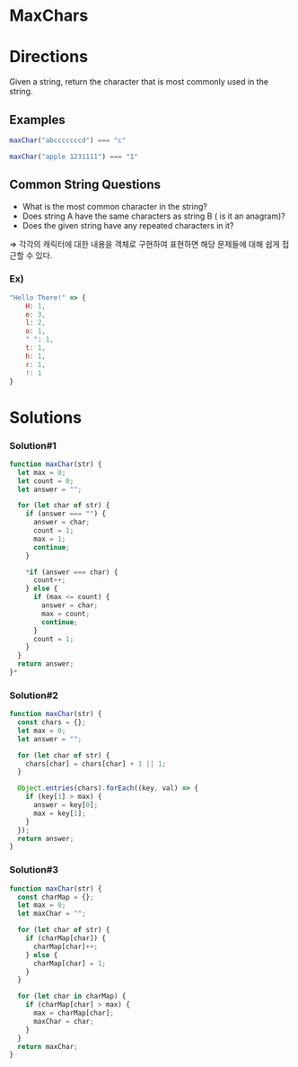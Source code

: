 # MaxChars

# Directions

 Given a string, return the character that is most commonly used in the string.

## Examples

```jsx
maxChar("abcccccccd") === "c"
```

```jsx
maxChar("apple 1231111") === "1"
```

## Common String Questions

- What is the most common character in the string?
- Does string A have the same characters as string B ( is it an anagram)?
- Does the given string have any repeated characters in it?

⇒ 각각의 캐릭터에 대한 내용을 객체로 구현하여 표현하면 해당 문제들에 대해 쉽게 접근할 수 있다.

### Ex)

```jsx
"Hello There!" => {
	H: 1,
	e: 3,
	l: 2,
	o: 1,
	" ": 1,
	t: 1,
	h: 1,
	r: 1,
	!: 1
}
```

# Solutions

### Solution#1

```jsx
function maxChar(str) {
  let max = 0;
  let count = 0;
  let answer = "";

  for (let char of str) {
    if (answer === "") {
      answer = char;
      count = 1;
      max = 1;
      continue;
    }

    *if (answer === char) {
      count++;
    } else {
      if (max <= count) {
        answer = char;
        max = count;
        continue;
      }
      count = 1;
    }
  }
  return answer;
}*
```

### Solution#2

```jsx
function maxChar(str) {
  const chars = {};
  let max = 0;
  let answer = "";

  for (let char of str) {
    chars[char] = chars[char] + 1 || 1;
  }

  Object.entries(chars).forEach((key, val) => {
    if (key[1] > max) {
      answer = key[0];
      max = key[1];
    }
  });
  return answer;
}
```

### Solution#3

```jsx
function maxChar(str) {
  const charMap = {};
  let max = 0;
  let maxChar = "";

  for (let char of str) {
    if (charMap[char]) {
      charMap[char]++;
    } else {
      charMap[char] = 1;
    }
  }

  for (let char in charMap) {
    if (charMap[char] > max) {
      max = charMap[char];
      maxChar = char;
    }
  }
  return maxChar;
}
```